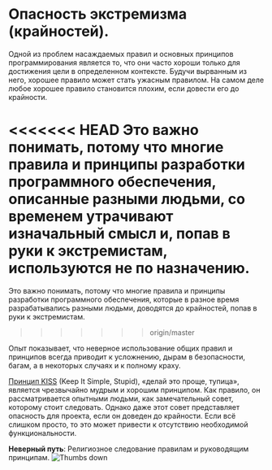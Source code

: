 # Опасность экстремизма (крайностей). #

Одной из проблем насаждаемых правил и основных принципов программирования является то, что они часто хороши только для достижения цели в определенном контексте. Будучи вырванным из него, хорошее правило может стать ужасным правилом. На самом деле любое хорошее правило становится плохим, если довести его до крайности.

<<<<<<< HEAD
Это важно понимать, потому что многие правила и принципы разработки программного обеспечения, 
описанные разными людьми, со временем утрачивают изначальный смысл и, попав в руки к экстремистам, используются не по назначению.
=======
Это важно понимать, потому что многие правила и принципы разработки программного обеспечения, которые в разное время разрабатывались разными людьми, доводятся до крайностей, попав в руки к экстремистам.
>>>>>>> origin/master

Опыт показывает, что неверное использование общих правил и принципов всегда приводит к усложнению, дырам в безопасности, багам, а в некоторых случаях и к полному краху.

[Принцип KISS](https://en.wikipedia.org/wiki/KISS_principle) (Keep It Simple, Stupid), «делай это проще, тупица», является чрезвычайно мудрым и хорошим принципом. Как правило, он рассматривается опытными людьми, как замечательный совет, которому стоит следовать. Однако даже этот совет представляет опасность для проекта, если он доведен до крайности. Если всё слишком просто, то это может привести к отсутствию необходимой функциональности.

**Неверный путь**: Религиозное следование правилам и руководящим принципам. ![Thumbs down](/img/thumbs-down.png)
